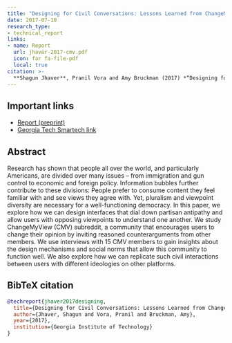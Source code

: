 ```yaml
---
title: "Designing for Civil Conversations: Lessons Learned from ChangeMyView"
date: 2017-07-10
research_type: 
- technical_report
links:
- name: Report
  url: jhaver-2017-cmv.pdf
  icon: far fa-file-pdf
  local: true  
citation: >-
  **Shagun Jhaver**, Pranil Vora and Amy Bruckman (2017) *“Designing for Civil Conversations: Lessons Learned from ChangeMyView,”* GVU Technical Report.
---
```


## Important links

- [Report (preprint)](jhaver-2017-cmv.pdf)
- [Georgia Tech Smartech link](https://smartech.gatech.edu/handle/1853/59080)

## Abstract
Research has shown that people all over the world, and particularly Americans, are divided over many issues – from immigration and gun control to economic and foreign policy. Information bubbles further contribute to these divisions: People prefer to consume content they feel familiar with and see views they agree with. Yet, pluralism and viewpoint diversity are necessary for a well-functioning democracy. In this paper, we explore how we can design interfaces that dial down partisan antipathy and allow users with opposing viewpoints to understand one another. We study ChangeMyView (CMV) subreddit, a community that encourages users to change their opinion by inviting reasoned counterarguments from other members. We use interviews with 15 CMV members to gain insights about the design mechanisms and social norms that allow this community to function well. We also explore how we can replicate such civil interactions between users with different ideologies on other platforms.

## BibTeX citation

```bibtex
@techreport{jhaver2017designing,
  title={Designing for Civil Conversations: Lessons Learned from ChangeMyView},
  author={Jhaver, Shagun and Vora, Pranil and Bruckman, Amy},
  year={2017},
  institution={Georgia Institute of Technology}
}
```